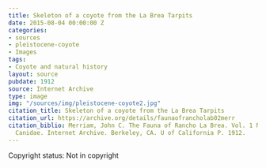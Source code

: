 ```yaml
---
title: Skeleton of a coyote from the La Brea Tarpits
date: 2015-08-04 00:00:00 Z
categories:
- sources
- pleistocene-coyote
- Images
tags:
- Coyote and natural history
layout: source
pubdate: 1912
source: Internet Archive
type: image
img: "/sources/img/pleistocene-coyote2.jpg"
citation_title: Skeleton of a coyote from the La Brea Tarpits
citation_url: https://archive.org/details/faunaofrancholab02merr
citation_biblio: Merriam, John C. The Fauna of Rancho La Brea. Vol. 1 No. 2 Part 2
  Canidae. Internet Archive. Berkeley, CA. U of California P. 1912.
---
```


Copyright status: Not in copyright
